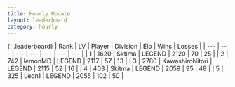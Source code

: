 ```yaml
---
title: Hourly Update
layout: leaderboard
category: hourly
---
```


{: .leaderboard}
| Rank | LV | Player | Division | Elo | Wins | Losses |
| --- | --- | --- | --- | --- | --- | --- |
| <span data-change="1">1</span> | 1620 | <span title="ID: 353063">Sktima</span> | LEGEND | <span data-change="4">2120</span> | <span data-change="1">70</span> | <span data-change="0">25</span> |
| <span data-change="-1">2</span> | 742 | <span title="ID: 76009">lemonMD</span> | LEGEND | <span data-change="0">2117</span> | <span data-change="0">57</span> | <span data-change="0">13</span> |
| <span data-change="0">3</span> | 2780 | <span title="ID: 164871">KawashiroNitori</span> | LEGEND | <span data-change="9">2115</span> | <span data-change="1">52</span> | <span data-change="0">16</span> |
| <span data-change="0">4</span> | 403 | <span title="ID: 402846">Skitma</span> | LEGEND | <span data-change="-1">2059</span> | <span data-change="1">95</span> | <span data-change="1">48</span> |
| <span data-change="0">5</span> | 325 | <span title="ID: 538611">Leon1</span> | LEGEND | <span data-change="0">2055</span> | <span data-change="0">102</span> | <span data-change="0">50</span> |